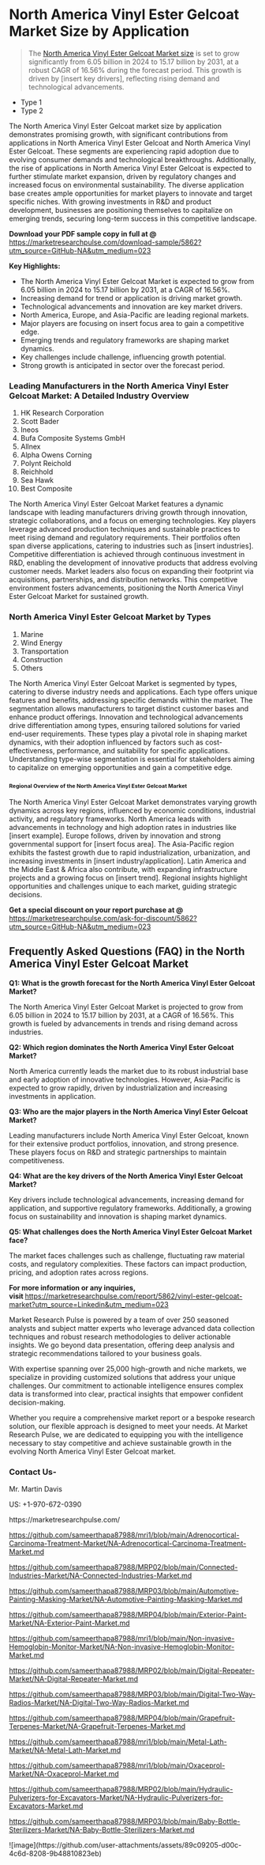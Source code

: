 <h1>North America Vinyl Ester Gelcoat Market&nbsp;Size by Application</h1><blockquote><p>The <a href="https://marketresearchpulse.com/download-sample/5862?utm_source=GitHub-NA&amp;utm_medium=023">North America Vinyl Ester Gelcoat Market size</a> is set to grow significantly from 6.05 billion in 2024 to 15.17 billion by 2031, at a robust CAGR of 16.56% during the forecast period. This growth is driven by [insert key drivers], reflecting rising demand and technological advancements.</p></blockquote><ul><li>Type 1<li> Type 2</li></ul><p>The North America Vinyl Ester Gelcoat market size by application demonstrates promising growth, with significant contributions from applications in North America Vinyl Ester Gelcoat and North America Vinyl Ester Gelcoat. These segments are experiencing rapid adoption due to evolving consumer demands and technological breakthroughs. Additionally, the rise of applications in North America Vinyl Ester Gelcoat is expected to further stimulate market expansion, driven by regulatory changes and increased focus on environmental sustainability. The diverse application base creates ample opportunities for market players to innovate and target specific niches. With growing investments in R&D and product development, businesses are positioning themselves to capitalize on emerging trends, securing long-term success in this competitive landscape.</p><p><strong>Download your PDF sample copy in full at @ </strong><a href="https://marketresearchpulse.com/download-sample/5862?utm_source=GitHub-NA&amp;utm_medium=023">https://marketresearchpulse.com/download-sample/5862?utm_source=GitHub-NA&amp;utm_medium=023</a></p><p><strong>Key Highlights: </strong></p><ul><li>The North America Vinyl Ester Gelcoat Market is expected to grow from 6.05 billion in 2024 to 15.17 billion by 2031, at a CAGR of 16.56%.</li><li>Increasing demand for trend or application is driving market growth.</li><li>Technological advancements and innovation are key market drivers.</li><li>North America, Europe, and Asia-Pacific are leading regional markets.</li><li>Major players are focusing on insert focus area to gain a competitive edge.</li><li>Emerging trends and regulatory frameworks are shaping market dynamics.</li><li>Key challenges include challenge, influencing growth potential.</li><li>Strong growth is anticipated in sector over the forecast period.</li></ul><h3>Leading Manufacturers in the North America Vinyl Ester Gelcoat Market: A Detailed Industry Overview</h3><ol><li>HK Research Corporation</li><li>Scott Bader</li><li>Ineos</li><li>Bufa Composite Systems GmbH</li><li>Allnex</li><li>Alpha Owens Corning</li><li>Polynt Reichold</li><li>Reichhold</li><li>Sea Hawk</li><li>Best Composite</li></ol><div class="flex max-w-full flex-col flex-grow"><div class="min-h-8 text-message flex w-full flex-col items-end gap-2 whitespace-normal break-words [.text-message+&amp;]:mt-5" dir="auto" data-message-author-role="assistant" data-message-id="fd8432e4-4910-450d-b182-61b7bfb0a01f" data-message-model-slug="gpt-4o"><div class="flex w-full flex-col gap-1 empty:hidden first:pt-[3px]"><div class="markdown prose w-full break-words dark:prose-invert light"><p>The North America Vinyl Ester Gelcoat Market features a dynamic landscape with leading manufacturers driving growth through innovation, strategic collaborations, and a focus on emerging technologies. Key players leverage advanced production techniques and sustainable practices to meet rising demand and regulatory requirements. Their portfolios often span diverse applications, catering to industries such as [insert industries]. Competitive differentiation is achieved through continuous investment in R&amp;D, enabling the development of innovative products that address evolving customer needs. Market leaders also focus on expanding their footprint via acquisitions, partnerships, and distribution networks. This competitive environment fosters advancements, positioning the North America Vinyl Ester Gelcoat Market for sustained growth.</p></div></div></div></div><h3>North America Vinyl Ester Gelcoat Market by Types</h3><ol><li>Marine<li> Wind Energy<li> Transportation<li> Construction<li> Others</li></ol><div class="flex max-w-full flex-col flex-grow"><div class="min-h-8 text-message flex w-full flex-col items-end gap-2 whitespace-normal break-words [.text-message+&amp;]:mt-5" dir="auto" data-message-author-role="assistant" data-message-id="084470be-0bb7-4664-bddf-5156b4f41249" data-message-model-slug="gpt-4o-mini"><div class="flex w-full flex-col gap-1 empty:hidden first:pt-[3px]"><div class="markdown prose w-full break-words dark:prose-invert light"><p>The North America Vinyl Ester Gelcoat Market is segmented by types, catering to diverse industry needs and applications. Each type offers unique features and benefits, addressing specific demands within the market. The segmentation allows manufacturers to target distinct customer bases and enhance product offerings. Innovation and technological advancements drive differentiation among types, ensuring tailored solutions for varied end-user requirements. These types play a pivotal role in shaping market dynamics, with their adoption influenced by factors such as cost-effectiveness, performance, and suitability for specific applications. Understanding type-wise segmentation is essential for stakeholders aiming to capitalize on emerging opportunities and gain a competitive edge.</p></div></div></div></div><h3><span style="font-size: 11px;">Regional Overview of the North America Vinyl Ester Gelcoat Market</span></h3><div class="flex max-w-full flex-col flex-grow"><div class="min-h-8 text-message flex w-full flex-col items-end gap-2 whitespace-normal break-words [.text-message+&amp;]:mt-5" dir="auto" data-message-author-role="assistant" data-message-id="e9038762-ce64-4e30-91c9-9bd413514231" data-message-model-slug="gpt-4o-mini"><div class="flex w-full flex-col gap-1 empty:hidden first:pt-[3px]"><div class="markdown prose w-full break-words dark:prose-invert light"><p>The North America Vinyl Ester Gelcoat Market demonstrates varying growth dynamics across key regions, influenced by economic conditions, industrial activity, and regulatory frameworks. North America leads with advancements in technology and high adoption rates in industries like [insert example]. Europe follows, driven by innovation and strong governmental support for [insert focus area]. The Asia-Pacific region exhibits the fastest growth due to rapid industrialization, urbanization, and increasing investments in [insert industry/application]. Latin America and the Middle East &amp; Africa also contribute, with expanding infrastructure projects and a growing focus on [insert trend]. Regional insights highlight opportunities and challenges unique to each market, guiding strategic decisions.</p></div></div></div></div><p><strong>Get a special discount on your report purchase at @ </strong><a href="https://marketresearchpulse.com/ask-for-discount/5862?utm_source=GitHub-NA&amp;utm_medium=023">https://marketresearchpulse.com/ask-for-discount/5862?utm_source=GitHub-NA&amp;utm_medium=023</a></p><h2>Frequently Asked Questions (FAQ) in the North America Vinyl Ester Gelcoat Market</h2><p><strong>Q1: What is the growth forecast for the North America Vinyl Ester Gelcoat Market?</strong></p><p>The North America Vinyl Ester Gelcoat Market is projected to grow from 6.05 billion in 2024 to 15.17 billion by 2031, at a CAGR of 16.56%. This growth is fueled by advancements in trends and rising demand across industries.</p><p><strong>Q2: Which region dominates the North America Vinyl Ester Gelcoat Market?</strong></p><p>North America currently leads the market due to its robust industrial base and early adoption of innovative technologies. However, Asia-Pacific is expected to grow rapidly, driven by industrialization and increasing investments in application.</p><p><strong>Q3: Who are the major players in the North America Vinyl Ester Gelcoat Market?</strong></p><p>Leading manufacturers include North America Vinyl Ester Gelcoat, known for their extensive product portfolios, innovation, and strong presence. These players focus on R&amp;D and strategic partnerships to maintain competitiveness.</p><p><strong>Q4: What are the key drivers of the North America Vinyl Ester Gelcoat Market?</strong></p><p>Key drivers include technological advancements, increasing demand for application, and supportive regulatory frameworks. Additionally, a growing focus on sustainability and innovation is shaping market dynamics.</p><p><strong>Q5: What challenges does the North America Vinyl Ester Gelcoat Market face?</strong></p><p>The market faces challenges such as challenge, fluctuating raw material costs, and regulatory complexities. These factors can impact production, pricing, and adoption rates across regions.</p><p><strong>For more information or any inquiries, visit&nbsp;</strong><a href="https://marketresearchpulse.com/report/5862/vinyl-ester-gelcoat-market?utm_source=Linkedin&utm_medium=023">https://marketresearchpulse.com/report/5862/vinyl-ester-gelcoat-market?utm_source=Linkedin&utm_medium=023</a></p><p>Market Research Pulse is powered by a team of over 250 seasoned analysts and subject matter experts who leverage advanced data collection techniques and robust research methodologies to deliver actionable insights. We go beyond data presentation, offering deep analysis and strategic recommendations tailored to your business goals.</p><p>With expertise spanning over 25,000 high-growth and niche markets, we specialize in providing customized solutions that address your unique challenges. Our commitment to actionable intelligence ensures complex data is transformed into clear, practical insights that empower confident decision-making.</p><p>Whether you require a comprehensive market report or a bespoke research solution, our flexible approach is designed to meet your needs. At Market Research Pulse, we are dedicated to equipping you with the intelligence necessary to stay competitive and achieve sustainable growth in the evolving North America Vinyl Ester Gelcoat market.</p><h3><strong>Contact Us-</strong></h3><p>Mr. Martin Davis</p><p>US: +1-970-672-0390</p><p>https://marketresearchpulse.com/</p><p><a href="https://github.com/sameerthapa87988/mri1/blob/main/Adrenocortical-Carcinoma-Treatment-Market/NA-Adrenocortical-Carcinoma-Treatment-Market.md">https://github.com/sameerthapa87988/mri1/blob/main/Adrenocortical-Carcinoma-Treatment-Market/NA-Adrenocortical-Carcinoma-Treatment-Market.md</a></p><p><a href="https://github.com/sameerthapa87988/MRP02/blob/main/Connected-Industries-Market/NA-Connected-Industries-Market.md">https://github.com/sameerthapa87988/MRP02/blob/main/Connected-Industries-Market/NA-Connected-Industries-Market.md</a></p><p><a href="https://github.com/sameerthapa87988/MRP03/blob/main/Automotive-Painting-Masking-Market/NA-Automotive-Painting-Masking-Market.md">https://github.com/sameerthapa87988/MRP03/blob/main/Automotive-Painting-Masking-Market/NA-Automotive-Painting-Masking-Market.md</a></p><p><a href="https://github.com/sameerthapa87988/MRP04/blob/main/Exterior-Paint-Market/NA-Exterior-Paint-Market.md">https://github.com/sameerthapa87988/MRP04/blob/main/Exterior-Paint-Market/NA-Exterior-Paint-Market.md</a></p><p><a href="https://github.com/sameerthapa87988/mri1/blob/main/Non-invasive-Hemoglobin-Monitor-Market/NA-Non-invasive-Hemoglobin-Monitor-Market.md">https://github.com/sameerthapa87988/mri1/blob/main/Non-invasive-Hemoglobin-Monitor-Market/NA-Non-invasive-Hemoglobin-Monitor-Market.md</a></p><p><a href="https://github.com/sameerthapa87988/MRP02/blob/main/Digital-Repeater-Market/NA-Digital-Repeater-Market.md">https://github.com/sameerthapa87988/MRP02/blob/main/Digital-Repeater-Market/NA-Digital-Repeater-Market.md</a></p><p><a href="https://github.com/sameerthapa87988/MRP03/blob/main/Digital-Two-Way-Radios-Market/NA-Digital-Two-Way-Radios-Market.md">https://github.com/sameerthapa87988/MRP03/blob/main/Digital-Two-Way-Radios-Market/NA-Digital-Two-Way-Radios-Market.md</a></p><p><a href="https://github.com/sameerthapa87988/MRP04/blob/main/Grapefruit-Terpenes-Market/NA-Grapefruit-Terpenes-Market.md">https://github.com/sameerthapa87988/MRP04/blob/main/Grapefruit-Terpenes-Market/NA-Grapefruit-Terpenes-Market.md</a></p><p><a href="https://github.com/sameerthapa87988/mri1/blob/main/Metal-Lath-Market/NA-Metal-Lath-Market.md">https://github.com/sameerthapa87988/mri1/blob/main/Metal-Lath-Market/NA-Metal-Lath-Market.md</a></p><p><a href="https://github.com/sameerthapa87988/mri1/blob/main/Oxaceprol-Market/NA-Oxaceprol-Market.md">https://github.com/sameerthapa87988/mri1/blob/main/Oxaceprol-Market/NA-Oxaceprol-Market.md</a></p><p><a href="https://github.com/sameerthapa87988/MRP02/blob/main/Hydraulic-Pulverizers-for-Excavators-Market/NA-Hydraulic-Pulverizers-for-Excavators-Market.md">https://github.com/sameerthapa87988/MRP02/blob/main/Hydraulic-Pulverizers-for-Excavators-Market/NA-Hydraulic-Pulverizers-for-Excavators-Market.md</a></p><p><a href="https://github.com/sameerthapa87988/MRP03/blob/main/Baby-Bottle-Sterilizers-Market/NA-Baby-Bottle-Sterilizers-Market.md">https://github.com/sameerthapa87988/MRP03/blob/main/Baby-Bottle-Sterilizers-Market/NA-Baby-Bottle-Sterilizers-Market.md</a></p>
![image](https://github.com/user-attachments/assets/89c09205-d00c-4c6d-8208-9b48810823eb)

